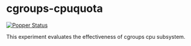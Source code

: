 # cgroups-cpuquota

[![Popper Status](http://piha.soe.ucsc.edu/repos/systemslab/popper/status.svg)](https://falsifiable.us)

This experiment evaluates the effectiveness of cgroups cpu subsystem.
